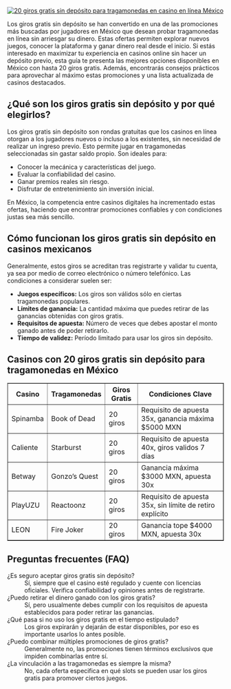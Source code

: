 [![20 giros gratis sin depósito para tragamonedas en casino en línea México](https://123-caf.pages.dev/gitsignup.png)](https://vrmoo.ru/Bt82HjjY)

<p>Los giros gratis sin depósito se han convertido en una de las promociones más buscadas por jugadores en México que desean probar tragamonedas en línea sin arriesgar su dinero. Estas ofertas permiten explorar nuevos juegos, conocer la plataforma y ganar dinero real desde el inicio. Si estás interesado en maximizar tu experiencia en casinos online sin hacer un depósito previo, esta guía te presenta las mejores opciones disponibles en México con hasta 20 giros gratis. Además, encontrarás consejos prácticos para aprovechar al máximo estas promociones y una lista actualizada de casinos destacados.</p>  <h2>¿Qué son los giros gratis sin depósito y por qué elegirlos?</h2> <p>Los giros gratis sin depósito son rondas gratuitas que los casinos en línea otorgan a los jugadores nuevos o incluso a los existentes, sin necesidad de realizar un ingreso previo. Esto permite jugar en tragamonedas seleccionadas sin gastar saldo propio. Son ideales para:</p> <ul> <li>Conocer la mecánica y características del juego.</li> <li>Evaluar la confiabilidad del casino.</li> <li>Ganar premios reales sin riesgo.</li> <li>Disfrutar de entretenimiento sin inversión inicial.</li> </ul>  <p>En México, la competencia entre casinos digitales ha incrementado estas ofertas, haciendo que encontrar promociones confiables y con condiciones justas sea más sencillo.</p>  <h2>Cómo funcionan los giros gratis sin depósito en casinos mexicanos</h2> <p>Generalmente, estos giros se acreditan tras registrarte y validar tu cuenta, ya sea por medio de correo electrónico o número telefónico. Las condiciones a considerar suelen ser:</p> <ul> <li><strong>Juegos específicos:</strong> Los giros son válidos sólo en ciertas tragamonedas populares.</li> <li><strong>Límites de ganancia:</strong> La cantidad máxima que puedes retirar de las ganancias obtenidas con giros gratis.</li> <li><strong>Requisitos de apuesta:</strong> Número de veces que debes apostar el monto ganado antes de poder retirarlo.</li> <li><strong>Tiempo de validez:</strong> Período limitado para usar los giros sin depósito.</li> </ul>  <h2>Casinos con 20 giros gratis sin depósito para tragamonedas en México</h2> <table border="1" cellspacing="0" cellpadding="8"> <thead> <tr> <th>Casino</th> <th>Tragamonedas</th> <th>Giros Gratis</th> <th>Condiciones Clave</th> </tr> </thead> <tbody> <tr> <td>Spinamba</td> <td>Book of Dead</td> <td>20 giros</td> <td>Requisito de apuesta 35x, ganancia máxima $5000 MXN</td> </tr> <tr> <td>Caliente</td> <td>Starburst</td> <td>20 giros</td> <td>Requisito de apuesta 40x, giros validos 7 días</td> </tr> <tr> <td>Betway</td> <td>Gonzo’s Quest</td> <td>20 giros</td> <td>Ganancia máxima $3000 MXN, apuesta 30x</td> </tr> <tr> <td>PlayUZU</td> <td>Reactoonz</td> <td>20 giros</td> <td>Requisito de apuesta 35x, sin límite de retiro explícito</td> </tr> <tr> <td>LEON</td> <td>Fire Joker</td> <td>20 giros</td> <td>Ganancia tope $4000 MXN, apuesta 30x</td> </tr> </tbody> </table>  <h2>Preguntas frecuentes (FAQ)</h2> <dl> <dt>¿Es seguro aceptar giros gratis sin depósito?</dt> <dd>Sí, siempre que el casino esté regulado y cuente con licencias oficiales. Verifica confiabilidad y opiniones antes de registrarte.</dd> <dt>¿Puedo retirar el dinero ganado con los giros gratis?</dt> <dd>Sí, pero usualmente debes cumplir con los requisitos de apuesta establecidos para poder retirar las ganancias.</dd> <dt>¿Qué pasa si no uso los giros gratis en el tiempo estipulado?</dt> <dd>Los giros expirarán y dejarán de estar disponibles, por eso es importante usarlos lo antes posible.</dd> <dt>¿Puedo combinar múltiples promociones de giros gratis?</dt> <dd>Generalmente no, las promociones tienen términos exclusivos que impiden combinarlas entre sí.</dd> <dt>¿La vinculación a las tragamonedas es siempre la misma?</dt> <dd>No, cada oferta especifica en qué slots se pueden usar los giros gratis para promover ciertos juegos.</dd> </dl>
